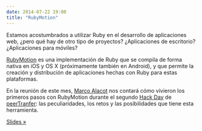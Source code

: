 ```yaml
---
date: 2014-07-22 19:00
title: "RubyMotion"
---
```


Estamos acostumbrados a utilizar Ruby en el desarrollo de aplicaciones web, ¿pero qué hay de otro tipo de proyectos? ¿Aplicaciones de escritorio? ¿Aplicaciones para móviles?

[RubyMotion](http://www.rubymotion.com/) es una implementación de Ruby que se compila de forma nativa en iOS y OS X (próximamente también en Android), y que permite la creación y distribución de aplicaciones hechas con Ruby para estas plataformas.

En la reunión de este mes, [Marco Alacot](https://twitter.com/malacot) nos contará cómo vivieron los primeros pasos con RubyMotion durante el segundo [Hack Day](http://engineering.peertransfer.com/post/83798298826/hack-day-recap) de [peerTranfer](https://www.peertransfer.com/): las peculiaridades, los retos y las posibilidades que tiene esta herramienta.

[Slides »](https://speakerdeck.com/marcoalacot/from-ruby-to-rubymotion)
